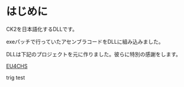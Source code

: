 # はじめに
CK2を日本語化するDLLです。

exeパッチで行っていたアセンブラコードをDLLに組み込みました。

DLLは下記のプロジェクトを元に作りました。彼らに特別の感謝をします。

[EU4CHS](https://bitbucket.org/kelashi/eu4chs/src/master/)

trig test
